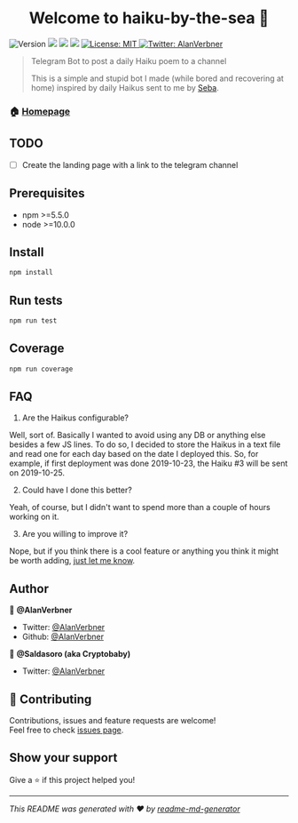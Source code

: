 <h1 align="center">Welcome to haiku-by-the-sea 👋</h1>
<p>
  <img alt="Version" src="https://img.shields.io/badge/version-0.0.1-blue.svg?cacheSeconds=2592000" />
  <img src="https://img.shields.io/badge/npm-%3E%3D5.5.0-blue.svg" />
  <img src="https://img.shields.io/badge/node-%3E%3D12.0.0-blue.svg" />
  <img src="https://circleci.com/gh/AlanVerbner/haiku-by-the-sea.svg?style=svg">
  <a href="#" target="_blank">
    <img alt="License: MIT" src="https://img.shields.io/badge/License-MIT-yellow.svg" />
  </a>
  <a href="https://twitter.com/AlanVerbner" target="_blank">
    <img alt="Twitter: AlanVerbner" src="https://img.shields.io/twitter/follow/AlanVerbner.svg?style=social" />
  </a>
</p>

> Telegram Bot to post a daily Haiku poem to a channel
> 
> This is a simple and stupid bot I made (while bored and recovering at home) inspired by daily Haikus sent to me by [Seba](https://twitter.com/Saldasoro).


### 🏠 [Homepage](https://github.com/AlanVerbner/haiku-by-the-sea#readme)

## TODO

- [ ] Create the landing page with a link to the telegram channel

## Prerequisites

- npm >=5.5.0
- node >=10.0.0

## Install

```sh
npm install
```

## Run tests

```sh
npm run test
```
## Coverage 

```sh
npm run coverage
```

## FAQ

1. Are the Haikus configurable?

Well, sort of. Basically I wanted to avoid using any DB or anything else besides a few JS lines. To do so, I decided to store the Haikus in a text file and read one for each day based on the date I deployed this. So, for example, if first deployment was done 2019-10-23, the Haiku #3 will be sent on 2019-10-25.

2. Could have I done this better?

Yeah, of course, but I didn't want to spend more than a couple of hours working on it.

3. Are you willing to improve it?

Nope, but if you think there is a cool feature or anything you think it might be worth adding, [just let me know](#Contributing).

## Author

👤 **@AlanVerbner**

* Twitter: [@AlanVerbner](https://twitter.com/AlanVerbner)
* Github: [@AlanVerbner](https://github.com/AlanVerbner)

👤 **@Saldasoro (aka Cryptobaby)**

* Twitter: [@AlanVerbner](https://twitter.com/Saldasoro)

## 🤝 Contributing

Contributions, issues and feature requests are welcome!<br />Feel free to check [issues page](https://github.com/AlanVerbner/haiku-by-the-sea/issues).

## Show your support

Give a ⭐️ if this project helped you!

***
_This README was generated with ❤️ by [readme-md-generator](https://github.com/kefranabg/readme-md-generator)_
